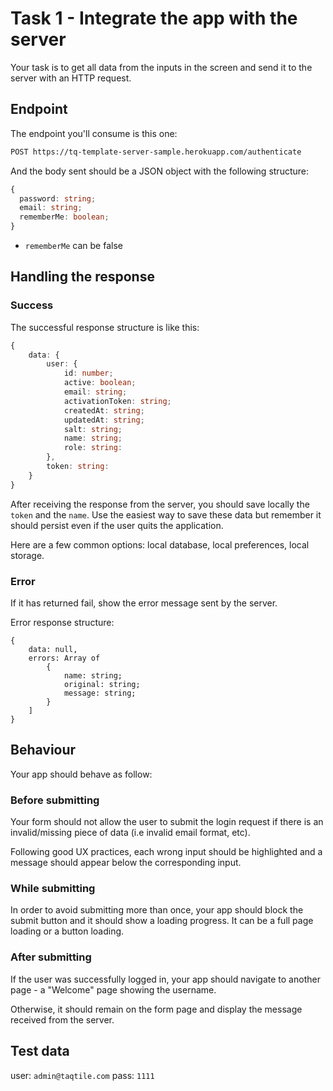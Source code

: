 # Task 1 - Integrate the app with the server

Your task is to get all data from the inputs in the screen and send it to the server with an HTTP request.

## Endpoint

The endpoint you'll consume is this one:

```bash
POST https://tq-template-server-sample.herokuapp.com/authenticate
```

And the body sent should be a JSON object with the following structure:

```ts
{
  password: string;
  email: string;
  rememberMe: boolean;
}
```
- `rememberMe` can be false

## Handling the response

### Success 

The successful response structure is like this:

```ts
{
    data: {
        user: {
            id: number;
            active: boolean;
            email: string;
            activationToken: string;
            createdAt: string;
            updatedAt: string;
            salt: string;
            name: string;
            role: string:
        },
        token: string:
    }
}
```

After receiving the response from the server, you should save locally the `token` and the `name`. Use the easiest way to save these data but remember it should persist even if the user quits the application.

Here are a few common options: local database, local preferences, local storage.

### Error

If it has returned fail, show the error message sent by the server.

Error response structure:

```
{
    data: null,
    errors: Array of
        {
            name: string;
            original: string;
            message: string;
        }
    ]
}
```

## Behaviour

Your app should behave as follow:

### Before submitting

Your form should not allow the user to submit the login request if there is an invalid/missing piece of data (i.e invalid email format, etc).

Following good UX practices, each wrong input should be highlighted and a message should appear below the corresponding input.

### While submitting

In order to avoid submitting more than once, your app should block the submit button and it should show a loading progress. It can be a full page loading or a button loading.

### After submitting

If the user was successfully logged in, your app should navigate to another page - a "Welcome" page showing the username.

Otherwise, it should remain on the form page and display the message received from the server.


## Test data

user: `admin@taqtile.com`
pass: `1111`